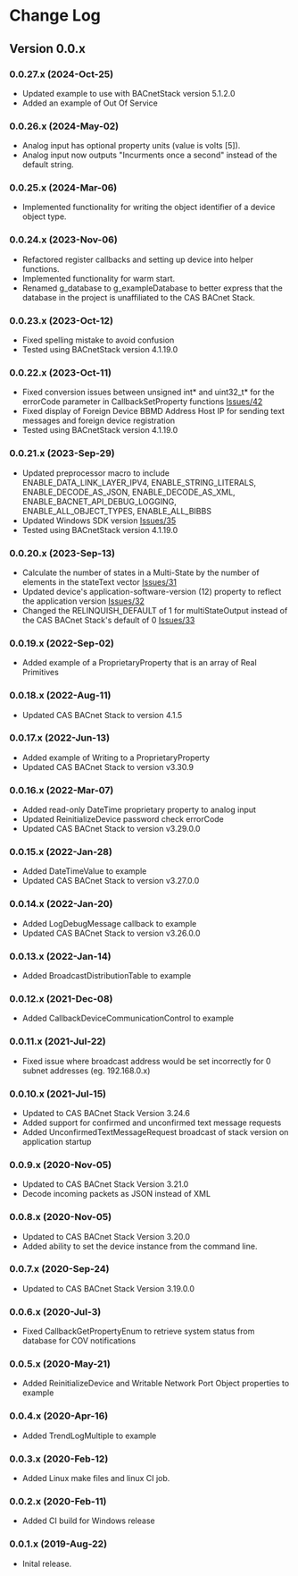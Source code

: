 # Change Log

## Version 0.0.x

### 0.0.27.x (2024-Oct-25)

- Updated example to use with BACnetStack version 5.1.2.0
- Added an example of Out Of Service

### 0.0.26.x (2024-May-02)

- Analog input has optional property units (value is volts [5]).
- Analog input now outputs "Incurments once a second" instead of the default string.

### 0.0.25.x (2024-Mar-06)

- Implemented functionality for writing the object identifier of a device object type.

### 0.0.24.x (2023-Nov-06)

- Refactored register callbacks and setting up device into helper functions.
- Implemented functionality for warm start.
- Renamed g_database to g_exampleDatabase to better express that the database in the project is unaffiliated to the CAS BACnet Stack.

### 0.0.23.x (2023-Oct-12)

- Fixed spelling mistake to avoid confusion
- Tested using BACnetStack version 4.1.19.0

### 0.0.22.x (2023-Oct-11)

- Fixed conversion issues between unsigned int* and uint32_t* for the errorCode parameter in CallbackSetProperty functions [Issues/42](https://github.com/chipkin/BACnetServerExampleCPP/issues/42)
- Fixed display of Foreign Device BBMD Address Host IP for sending text messages and foreign device registration
- Tested using BACnetStack version 4.1.19.0

### 0.0.21.x (2023-Sep-29)

- Updated preprocessor macro to include ENABLE_DATA_LINK_LAYER_IPV4, ENABLE_STRING_LITERALS, ENABLE_DECODE_AS_JSON, ENABLE_DECODE_AS_XML, ENABLE_BACNET_API_DEBUG_LOGGING, ENABLE_ALL_OBJECT_TYPES, ENABLE_ALL_BIBBS
- Updated Windows SDK version [Issues/35](https://github.com/chipkin/BACnetServerExampleCPP/issues/35)
- Tested using BACnetStack version 4.1.19.0

### 0.0.20.x (2023-Sep-13)

- Calculate the number of states in a Multi-State by the number of elements in the stateText vector [Issues/31](https://github.com/chipkin/BACnetServerExampleCPP/issues/31)
- Updated device's application-software-version (12) property to reflect the application version [Issues/32](https://github.com/chipkin/BACnetServerExampleCPP/issues/32)
- Changed the RELINQUISH_DEFAULT of 1 for multiStateOutput instead of the CAS BACnet Stack's default of 0 [Issues/33](https://github.com/chipkin/BACnetServerExampleCPP/issues/33)

### 0.0.19.x (2022-Sep-02)

- Added example of a ProprietaryProperty that is an array of Real Primitives

### 0.0.18.x (2022-Aug-11)

- Updated CAS BACnet Stack to version 4.1.5

### 0.0.17.x (2022-Jun-13)

- Added example of Writing to a ProprietaryProperty
- Updated CAS BACnet Stack to version v3.30.9

### 0.0.16.x (2022-Mar-07)

- Added read-only DateTime proprietary property to analog input
- Updated ReinitializeDevice password check errorCode
- Updated CAS BACnet Stack to version v3.29.0.0

### 0.0.15.x (2022-Jan-28)

- Added DateTimeValue to example
- Updated CAS BACnet Stack to version v3.27.0.0

### 0.0.14.x (2022-Jan-20)

- Added LogDebugMessage callback to example
- Updated CAS BACnet Stack to version v3.26.0.0

### 0.0.13.x (2022-Jan-14)

- Added BroadcastDistributionTable to example

### 0.0.12.x (2021-Dec-08)

- Added CallbackDeviceCommunicationControl to example

### 0.0.11.x (2021-Jul-22)

- Fixed issue where broadcast address would be set incorrectly for 0 subnet addresses (eg. 192.168.0.x)

### 0.0.10.x (2021-Jul-15)

- Updated to CAS BACnet Stack Version 3.24.6
- Added support for confirmed and unconfirmed text message requests
- Added UnconfirmedTextMessageRequest broadcast of stack version on application startup

### 0.0.9.x (2020-Nov-05)

- Updated to CAS BACnet Stack Version 3.21.0
- Decode incoming packets as JSON instead of XML

### 0.0.8.x (2020-Nov-05)

- Updated to CAS BACnet Stack Version 3.20.0
- Added ability to set the device instance from the command line.

### 0.0.7.x (2020-Sep-24)

- Updated to CAS BACnet Stack Version 3.19.0.0

### 0.0.6.x (2020-Jul-3)

- Fixed CallbackGetPropertyEnum to retrieve system status from database for COV notifications

### 0.0.5.x (2020-May-21)

- Added ReinitializeDevice and Writable Network Port Object properties to example

### 0.0.4.x (2020-Apr-16)

- Added TrendLogMultiple to example

### 0.0.3.x (2020-Feb-12)

- Added Linux make files and linux CI job.

### 0.0.2.x (2020-Feb-11)

- Added CI build for Windows release

### 0.0.1.x (2019-Aug-22)

- Inital release.
